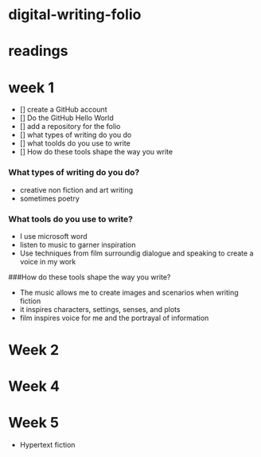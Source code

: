 # digital-writing-folio
# readings
# week 1

- [] create a GitHub account
- [] Do the GitHub Hello World
- [] add a repository for the folio
- [] what types of writing do you do
- [] what toolds do you use to write
- [] How do these tools shape the way you write

### What types of writing do you do?

- creative non fiction and art writing
- sometimes poetry

### What tools do you use to write?

- I use microsoft word
- listen to music to garner inspiration
- Use techniques from film surroundig dialogue and speaking to create a voice in my work

###How do these tools shape the way you write? 

- The music allows me to create images and scenarios when writing fiction
- it inspires characters, settings, senses, and plots
- film inspires voice for me and the portrayal of information

# Week 2 

# Week 4

# Week 5
- Hypertext fiction


